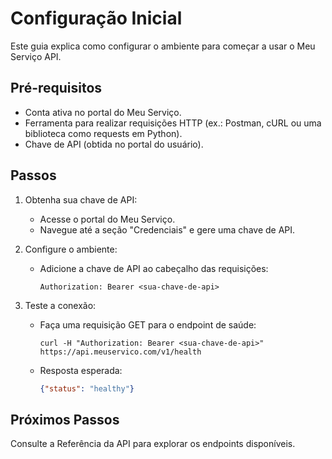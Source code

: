 # Configuração Inicial

Este guia explica como configurar o ambiente para começar a usar o Meu Serviço API.

## Pré-requisitos

- Conta ativa no portal do Meu Serviço.
- Ferramenta para realizar requisições HTTP (ex.: Postman, cURL ou uma biblioteca como requests em Python).
- Chave de API (obtida no portal do usuário).

## Passos

1. Obtenha sua chave de API:
   - Acesse o portal do Meu Serviço.
   - Navegue até a seção "Credenciais" e gere uma chave de API.

2. Configure o ambiente:
   - Adicione a chave de API ao cabeçalho das requisições:
     ```
     Authorization: Bearer <sua-chave-de-api>
     ```

3. Teste a conexão:
   - Faça uma requisição GET para o endpoint de saúde:
     ```
     curl -H "Authorization: Bearer <sua-chave-de-api>" https://api.meuservico.com/v1/health
     ```
   - Resposta esperada:
     ```json
     {"status": "healthy"}
     ```

## Próximos Passos

Consulte a Referência da API para explorar os endpoints disponíveis.